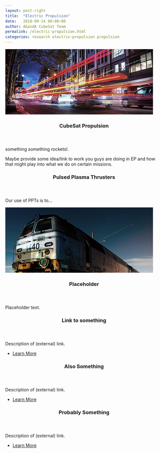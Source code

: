 ```yaml
---
layout: post-right
title:  "Electric Propulsion"
date:   2018-09-14 00:00:00
author: A&andA CubeSat Team
permalink: /electric-propulsion.html
categories: research electric-propulsion propulsion
---				
```

<!-- One -->
<section class="wrapper style4 container">			
	<div class="row oneandhalf">
		<div class="8u">						
		<!-- Content -->
			<div class="content">
				<section>
					<a href="#" class="image featured"><img src="images/pic03.jpg" alt="" /></a>
					<header>
						<h3>CubeSat Propulsion</h3>
					</header>
					<p>something something rockets!.</p>
					<p>Maybe provide some idea/link to work you guys are doing in EP and how that might play into what we do on certain missions.</p>
				</section>
			</div>	
		</div>
		<div class="4u">								
		<!-- Sidebar -->
			<div class="sidebar">
				<section>
					<header>
						<h3>Pulsed Plasma Thrusters</h3>
					</header>
					<p>Our use of PPTs is to...</p>
<!-- 					<footer>
						<ul class="buttons">
							<li><a href="#" class="button small">Learn More</a></li>
						</ul>
					</footer> -->
				</section>
				<section>
					<a href="#" class="image featured"><img src="images/pic04.jpg" alt="" /></a>
					<header>
						<h3>Placeholder</h3>
					</header>
					<p>Placeholder text.</p>
<!-- 					<footer>
						<ul class="buttons">
							<li><a href="#" class="button small">Learn More</a></li>
						</ul>
					</footer> -->
				</section>
			</div>
		</div>
	</div>					
</section>
<!-- Two -->
<section class="wrapper style1 container special">
	<div class="row">
		<div class="4u">					
			<section>
				<header>
					<h3>Link to something</h3>
				</header>
				<p>Description of (external) link.</p>
				<footer>
					<ul class="buttons">
						<li><a href="#" class="button small special">Learn More</a></li>
					</ul>
				</footer>
			</section>				
		</div>
		<div class="4u">					
			<section>
				<header>
					<h3>Also Something</h3>
				</header>
				<p>Description of (external) link.</p>
				<footer>
					<ul class="buttons">
						<li><a href="#" class="button small special">Learn More</a></li>
					</ul>
				</footer>
			</section>			
		</div>
		<div class="4u">					
			<section>
				<header>
					<h3>Probably Something</h3>
				</header>
				<p>Description of (external) link.</p>
				<footer>
					<ul class="buttons">
						<li><a href="#" class="button small special">Learn More</a></li>
					</ul>
				</footer>
			</section>						
		</div>
	</div>
</section>					
